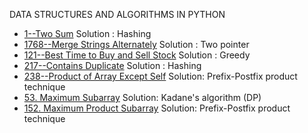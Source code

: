 DATA STRUCTURES AND ALGORITHMS IN PYTHON

- [1--Two Sum](leetcode/1.py) Solution : Hashing
- [1768--Merge Strings Alternately](leetcode/1768.py) Solution : Two pointer
- [121--Best Time to Buy and Sell Stock](leetcode/121.py) Solution : Greedy
- [217--Contains Duplicate](leetcode/217.py) Solution : Hashing
- [238--Product of Array Except Self](leetcode/238.py) Solution: Prefix-Postfix product technique
- [53. Maximum Subarray](leetcode/53.py) Solution: Kadane's algorithm (DP)
- [152. Maximum Product Subarray](leetcode/152.py) Solution: Prefix-Postfix product technique
